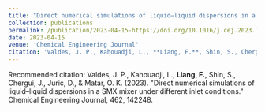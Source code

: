 ```yaml
---
title: "Direct numerical simulations of liquid–liquid dispersions in a SMX mixer under different inlet conditions"
collection: publications
permalink: /publication/2023-04-15-https://doi.org/10.1016/j.cej.2023.142248
date: 2023-04-15
venue: 'Chemical Engineering Journal'
citation: 'Valdes, J. P., Kahouadji, L., **Liang, F.**, Shin, S., Chergui, J., Juric, D., &amp; Matar, O. K. (2023). &quot;Direct numerical simulations of liquid–liquid dispersions in a SMX mixer under different inlet conditions.&quot; Chemical Engineering Journal, 462, 142248.'
---
```

Recommended citation: Valdes, J. P., Kahouadji, L., **Liang, F.**, Shin, S., Chergui, J., Juric, D., & Matar, O. K. (2023). "Direct numerical simulations of liquid–liquid dispersions in a SMX mixer under different inlet conditions." Chemical Engineering Journal, 462, 142248.